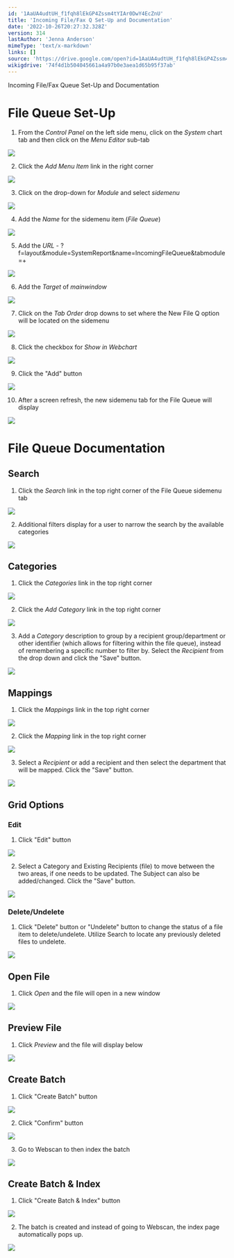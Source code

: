 ```yaml
---
id: '1AaUA4udtUH_f1fqh8lEkGP4Zssm4tYIAr0DwY4EcZnU'
title: 'Incoming File/Fax Q Set-Up and Documentation'
date: '2022-10-26T20:27:32.328Z'
version: 314
lastAuthor: 'Jenna Anderson'
mimeType: 'text/x-markdown'
links: []
source: 'https://drive.google.com/open?id=1AaUA4udtUH_f1fqh8lEkGP4Zssm4tYIAr0DwY4EcZnU'
wikigdrive: '74f4d1b504045661a4a97b0e3aea1d65b95f37ab'
---
```

Incoming File/Fax Queue Set-Up and Documentation

  
# File Queue Set-Up  


1. From the <em>Control Panel</em> on the left side menu, click on the <em>System</em> chart tab and then click on the <em>Menu Editor</em> sub-tab
  
![](../incoming-file-fax-q-set-up-and-documentation.assets/590cf07f3aeadbac15b78a4c3f21cc71.png)  


2. Click the <em>Add Menu Item</em> link in the right corner
  
![](../incoming-file-fax-q-set-up-and-documentation.assets/5bdfb072cc35856acc61465c9f720ac0.png)  





3. Click on the drop-down for <em>Module</em> and select <em>sidemenu</em>
  
![](../incoming-file-fax-q-set-up-and-documentation.assets/2cc4011603178e0a987170e217794100.png)  


4. Add the <em>Name</em> for the sidemenu item (<em>File Queue</em>)
  
![](../incoming-file-fax-q-set-up-and-documentation.assets/92c45086775fb93a911771403a4947d5.png)  







5. Add the <em>URL</em> - ?f=layout&module=SystemReport&name=IncomingFileQueue&tabmodule=+ 
  
![](../incoming-file-fax-q-set-up-and-documentation.assets/3cc50680a55acb2c59639a93aa740a1f.png)  


6. Add the <em>Target</em> of <em>mainwindow</em>
  
![](../incoming-file-fax-q-set-up-and-documentation.assets/460d939aa2d2e01cf6ddc0750008778f.png)  






7. Click on the <em>Tab Order</em> drop downs to set where the New File Q option will be located on the sidemenu
  
![](../incoming-file-fax-q-set-up-and-documentation.assets/3e83cb64ec006f3d7cfbee3f371d8025.png)  


8. Click the checkbox for <em>Show in Webchart</em>
  
![](../incoming-file-fax-q-set-up-and-documentation.assets/018bd26f7fb2f80b47298f23215ca594.png)  








9. Click the "Add" button
  
![](../incoming-file-fax-q-set-up-and-documentation.assets/377873a5c08a3f860445e3aaad81b7c3.png)  


10. After a screen refresh, the new sidemenu tab for the File Queue will display
  
![](../incoming-file-fax-q-set-up-and-documentation.assets/e2a788e41e91000aea54383ae7b762df.png)  




  
# File Queue Documentation  


  
## Search  


1. Click the <em>Search</em> link in the top right corner of the File Queue sidemenu tab
  
![](../incoming-file-fax-q-set-up-and-documentation.assets/aaaac2ffa74baae83fdbd4432edd32d6.png)  


2. Additional filters display for a user to narrow the search by the available categories
  
![](../incoming-file-fax-q-set-up-and-documentation.assets/d7ef1b779890294953fdfd6407f2439b.png)  


  
## Categories  


1. Click the <em>Categories</em> link in the top right corner
  
![](../incoming-file-fax-q-set-up-and-documentation.assets/3e6def88db56ed4b70688496a9b0cc6c.png)  


2. Click the <em>Add Category</em> link in the top right corner
  
![](../incoming-file-fax-q-set-up-and-documentation.assets/35cb892f2c64c51054961953489ab6c2.png)  


3. Add a <em>Category</em> description to group by a recipient group/department or other identifier (which allows for filtering within the file queue), instead of remembering a specific number to filter by. Select the <em>Recipient</em> from the drop down and click the "Save" button.
  
![](../incoming-file-fax-q-set-up-and-documentation.assets/e75f5c175ae10f37b82cd18c193fa997.png)  


  
## Mappings  


1. Click the <em>Mappings</em> link in the top right corner
  
![](../incoming-file-fax-q-set-up-and-documentation.assets/6124a3569cc710dec20668538e05554e.png)  


2. Click the <em>Mapping</em> link in the top right corner
  
![](../incoming-file-fax-q-set-up-and-documentation.assets/ce988b528801cf520a259860ff9a699c.png)  


3. Select a <em>Recipient </em>or add a recipient and then select the department that will be mapped. Click the "Save" button.
  
![](../incoming-file-fax-q-set-up-and-documentation.assets/5949f46e950bd28fad5787273297cf2c.png)  
 

  
## Grid Options  


  
### Edit  


1. Click "Edit" button
  
![](../incoming-file-fax-q-set-up-and-documentation.assets/36120375423f66a076aa7e1410b05e3b.png)  







2. Select a Category and Existing Recipients (file) to move between the two areas, if one needs to be updated. The Subject can also be added/changed. Click the "Save" button.
  
![](../incoming-file-fax-q-set-up-and-documentation.assets/90561ecf9e399dc4997eb08b7a003f2b.png)  


  
### Delete/Undelete  


1. Click "Delete" button or "Undelete" button to change the status of a file item to delete/undelete. Utilize Search to locate any previously deleted files to undelete. 
  
![](../incoming-file-fax-q-set-up-and-documentation.assets/8d6e5e447093fcc09da4b7aea9bf82e2.png)  



  
## Open File  

1. Click <em>Open</em> and the file will open in a new window
  
![](../incoming-file-fax-q-set-up-and-documentation.assets/f7a3e5787e2644b65bd773fb1c164ae8.png)  

  
## Preview File  

1. Click <em>Preview</em> and the file will display below
  
![](../incoming-file-fax-q-set-up-and-documentation.assets/48eee35e2318fc3fb5432cc6ad7f3591.png)  


  
## Create Batch  


1. Click "Create Batch" button
  
![](../incoming-file-fax-q-set-up-and-documentation.assets/dfe7bb9c878b6f0a702f5ea359eff47a.png)  


2. Click "Confirm" button
  
![](../incoming-file-fax-q-set-up-and-documentation.assets/a9414aace9224bc3e35d8ae80b790298.png)  














3. Go to Webscan to then index the batch
  
![](../incoming-file-fax-q-set-up-and-documentation.assets/1cc716b44ecb86afd817af694eeae6d9.png)  


  
## Create Batch & Index  


1. Click "Create Batch & Index" button
  
![](../incoming-file-fax-q-set-up-and-documentation.assets/fab35ddefaf572bf01adc49aad0a48b7.png)  




2. The batch is created and instead of going to Webscan, the index page automatically pops up.
  
![](../incoming-file-fax-q-set-up-and-documentation.assets/87bed39d6e654d36e718f2d726a7d116.png)  



 



